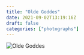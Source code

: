 ```yaml
---
title: "Olde Goddes"
date: 2021-09-02T13:19:16Z
draft: false
categories: ["photographs"]
---
```


![Olde Goddes](/img/photo/oldeGods.jpg)
